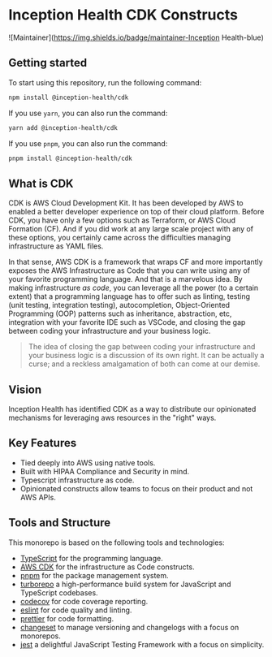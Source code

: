 # Inception Health CDK Constructs

![Maintainer](https://img.shields.io/badge/maintainer-Inception Health-blue)

## Getting started

To start using this repository, run the following command:

```bash
npm install @inception-health/cdk
```

If you use `yarn`, you can also run the command:

```bash
yarn add @inception-health/cdk
```

If you use `pnpm`, you can also run the command:

```bash
pnpm install @inception-health/cdk
```

## What is CDK

CDK is AWS Cloud Development Kit. It has been developed by AWS to enabled a better developer experience on top of their cloud platform. Before CDK, you have only a few options such as Terraform, or AWS Cloud Formation (CF). And if you did work at any large scale project with any of these options, you certainly came across the difficulties managing infrastructure as YAML files.

In that sense, AWS CDK is a framework that wraps CF and more importantly exposes the AWS Infrastructure as Code that you can write using any of your favorite programming language. And that is a marvelous idea. By making infrastructure _as code_, you can leverage all the power (to a certain extent) that a programming language has to offer such as linting, testing (unit testing, integration testing), autocompletion, Object-Oriented Programming (OOP) patterns such as inheritance, abstraction, etc, integration with your favorite IDE such as VSCode, and closing the gap between coding your infrastructure and your business logic.

> The idea of closing the gap between coding your infrastructure and your business logic is a discussion of its own right. It can be actually a curse; and a reckless amalgamation of both can come at our demise.

## Vision

Inception Health has identified CDK as a way to distribute our opinionated mechanisms for leveraging aws resources in the "right" ways.

## Key Features

* Tied deeply into AWS using native tools.
* Built with HIPAA Compliance and Security in mind.
* Typescript infrastructure as code.
* Opinionated constructs allow teams to focus on their product and not AWS APIs.

## Tools and Structure

This monorepo is based on the following tools and technologies:

- [TypeScript](https://www.typescriptlang.org/) for the programming language.
- [AWS CDK](https://aws.amazon.com/cdk/) for the infrastructure as Code constructs.
- [pnpm](https://pnpm.js.org/) for the package management system.
- [turborepo](https://turborepo.org/) a high-performance build system for JavaScript and TypeScript codebases.
- [codecov](https://codecov.io/) for code coverage reporting.
- [eslint](https://eslint.org/) for code quality and linting.
- [prettier](https://prettier.io/) for code formatting.
- [changeset](https://github.com/changesets/changesets) to manage versioning and changelogs with a focus on monorepos.
- [jest](https://jestjs.io/) a delightful JavaScript Testing Framework with a focus on simplicity.
